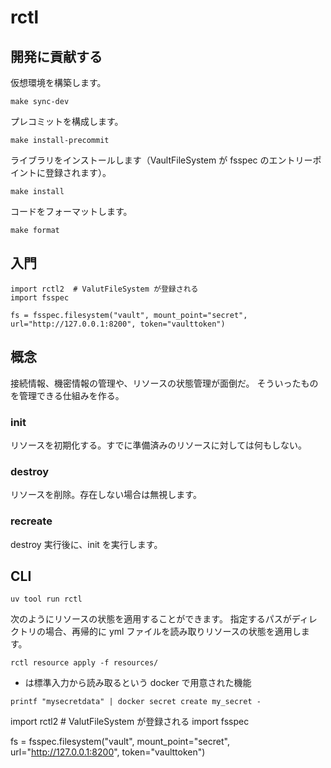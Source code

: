 # rctl

## 開発に貢献する

仮想環境を構築します。

```
make sync-dev
```

プレコミットを構成します。

```
make install-precommit
```

ライブラリをインストールします（VaultFileSystem が fsspec のエントリーポイントに登録されます）。

```
make install
```

コードをフォーマットします。

```
make format
```

## 入門 

```
import rctl2  # ValutFileSystem が登録される
import fsspec

fs = fsspec.filesystem("vault", mount_point="secret", url="http://127.0.0.1:8200", token="vaulttoken")
```


## 概念

接続情報、機密情報の管理や、リソースの状態管理が面倒だ。
そういったものを管理できる仕組みを作る。

### init

リソースを初期化する。すでに準備済みのリソースに対しては何もしない。

### destroy

リソースを削除。存在しない場合は無視します。

### recreate

destroy 実行後に、init を実行します。


## CLI

```
uv tool run rctl
```

次のようにリソースの状態を適用することができます。
指定するパスがディレクトリの場合、再帰的に yml ファイルを読み取りリソースの状態を適用します。

```
rctl resource apply -f resources/
```

- は標準入力から読み取るという docker で用意された機能

```
printf "mysecretdata" | docker secret create my_secret -

```
import rctl2  # ValutFileSystem が登録される
import fsspec

fs = fsspec.filesystem("vault", mount_point="secret", url="http://127.0.0.1:8200", token="vaulttoken")
```


